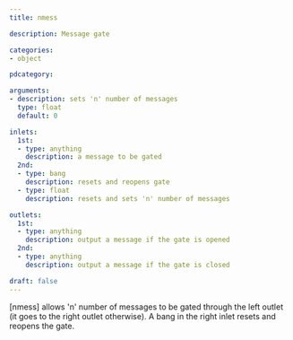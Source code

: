 ```yaml
---
title: nmess

description: Message gate

categories:
- object

pdcategory:

arguments:
- description: sets 'n' number of messages
  type: float
  default: 0

inlets:
  1st:
  - type: anything
    description: a message to be gated
  2nd:
  - type: bang
    description: resets and reopens gate
  - type: float
    description: resets and sets 'n' number of messages

outlets:
  1st:
  - type: anything
    description: output a message if the gate is opened
  2nd:
  - type: anything
    description: output a message if the gate is closed

draft: false
---
```


[nmess] allows 'n' number of messages to be gated through the left outlet (it goes to the right outlet otherwise). A bang in the right inlet resets and reopens the gate.
